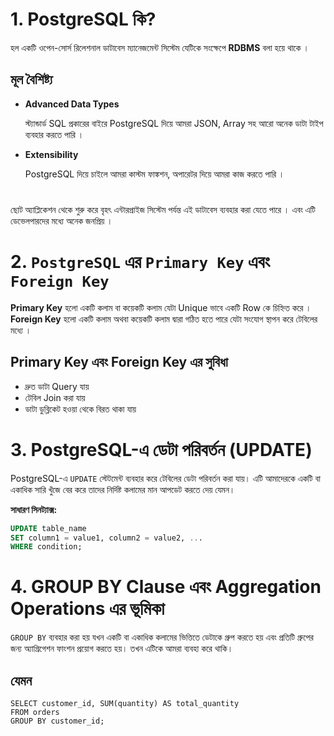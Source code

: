 
# 1. **PostgreSQL** কি?

হল একটি ওপেন-সোর্স রিলেশনাল ডাটাবেস ম্যানেজমেন্ট সিস্টেম যেটিকে সংক্ষেপে **RDBMS** বলা হয়ে থাকে । 




## মূল বৈশিষ্ট্য
- **Advanced Data Types**

    স্ট্যান্ডার্ড SQL প্রকারের বাইরে PostgreSQL দিয়ে আমরা JSON, Array সহ আরো অনেক ডাটা টাইপ ব্যবহার করতে পারি । 
- **Extensibility**

    PostgreSQL দিয়ে চাইলে আমরা কাস্টম ফাঙ্কশন, অপারেটর দিয়ে আমরা কাজ করতে পারি ।  


#

ছোট অ্যাপ্লিকেশন থেকে শুরু করে বৃহৎ এন্টারপ্রাইজ সিস্টেম পর্যন্ত এই ডাটাবেস ব্যবহার করা যেতে পারে । এবং এটি ডেভেলপারদের মধ্যে অনেক জনপ্রিয় । 



# 2. `PostgreSQL` এর `Primary Key` এবং  `Foreign Key` 

**Primary Key** হলো একটি কলাম বা কয়েকটি কলাম যেটা Unique ভাবে একটি Row কে চিহ্নিত করে ।   
**Foreign Key** হলো একটি কলাম অথবা কয়েকটি কলাম দ্বারা গঠিত হতে পারে যেটা সংযোগ স্থাপন করে টেবিলের মধ্যে ।

## Primary Key এবং Foreign Key এর সুবিধা

- দ্রুত ডাটা Query যায়
- টেবিল Join করা যায় 
- ডাটা ডুব্লিকেট হওয়া থেকে বিরত থাকা যায়


# 3. PostgreSQL-এ ডেটা পরিবর্তন (UPDATE)

PostgreSQL-এ `UPDATE` স্টেটমেন্ট ব্যবহার করে টেবিলের ডেটা পরিবর্তন করা যায়।  এটি আমাদেরকে একটি বা একাধিক সারি খুঁজে বের করে তাদের নির্দিষ্ট কলামের মান আপডেট করতে দেয় যেমন। 

**সাধারণ সিনট্যাক্স:**
```sql
UPDATE table_name
SET column1 = value1, column2 = value2, ...
WHERE condition;
```


# 4. GROUP BY Clause এবং Aggregation Operations এর ভূমিকা

`GROUP BY` ব্যবহার করা হয় যখন একটি বা একাধিক কলামের ভিত্তিতে ডেটাকে গ্রুপ করতে হয় এবং প্রতিটি গ্রুপের জন্য অ্যাগ্রিগেশন ফাংশন প্রয়োগ করতে হয়। তখন এটিকে আমরা ব্যবহা করে থাকি।




## যেমন

```
SELECT customer_id, SUM(quantity) AS total_quantity
FROM orders
GROUP BY customer_id;
```

